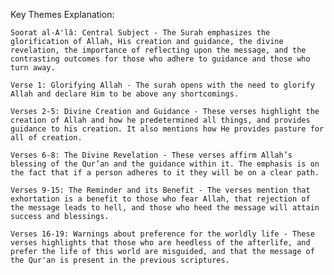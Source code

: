 Key Themes Explanation:

    Soorat al-A'lâ: Central Subject - The Surah emphasizes the glorification of Allah, His creation and guidance, the divine revelation, the importance of reflecting upon the message, and the contrasting outcomes for those who adhere to guidance and those who turn away.

    Verse 1: Glorifying Allah - The surah opens with the need to glorify Allah and declare Him to be above any shortcomings.

    Verses 2-5: Divine Creation and Guidance - These verses highlight the creation of Allah and how he predetermined all things, and provides guidance to his creation. It also mentions how He provides pasture for all of creation.

    Verses 6-8: The Divine Revelation - These verses affirm Allah’s blessing of the Qur’an and the guidance within it. The emphasis is on the fact that if a person adheres to it they will be on a clear path.

    Verses 9-15: The Reminder and its Benefit - The verses mention that exhortation is a benefit to those who fear Allah, that rejection of the message leads to hell, and those who heed the message will attain success and blessings.

    Verses 16-19: Warnings about preference for the worldly life - These verses highlights that those who are heedless of the afterlife, and prefer the life of this world are misguided, and that the message of the Qur'an is present in the previous scriptures.